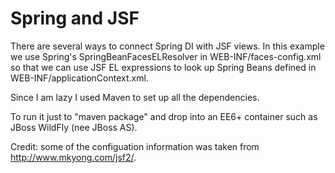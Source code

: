 Spring and JSF
==============

There are several ways to connect Spring DI with JSF views. In this
example we use Spring's SpringBeanFacesELResolver in
WEB-INF/faces-config.xml so that we can use JSF EL expressions to
look up Spring Beans defined in WEB-INF/applicationContext.xml.

Since I am lazy I used Maven to set up all the dependencies.

To run it just to "maven package" and drop into an EE6+ container
such as JBoss WildFly (nee JBoss AS).

Credit: some of the configuation information was taken from
http://www.mkyong.com/jsf2/.
